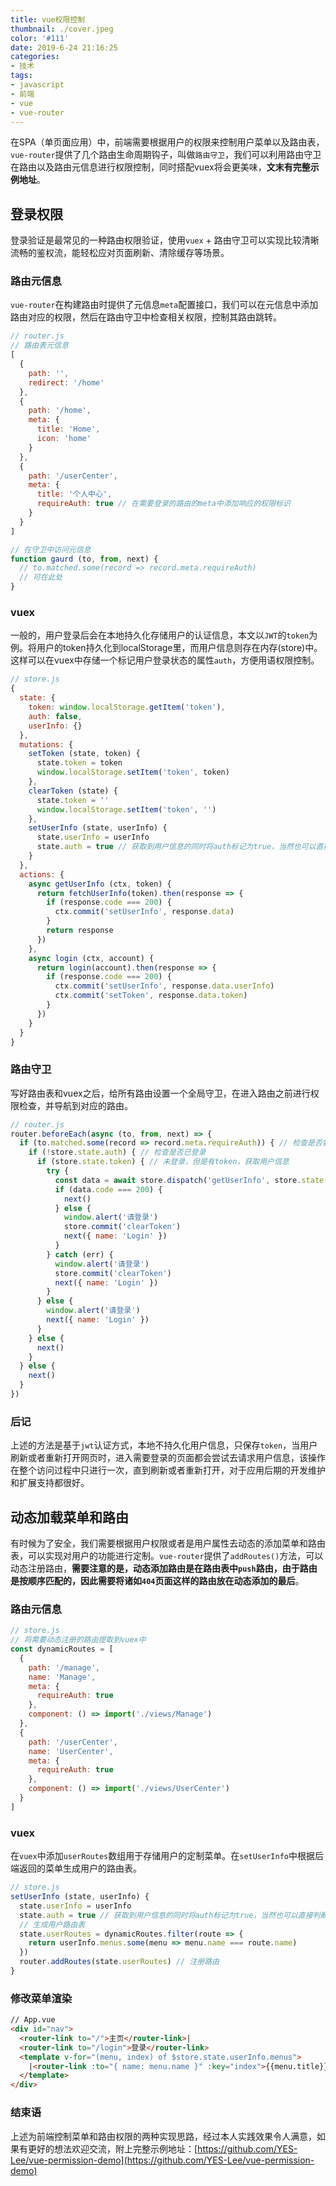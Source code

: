 ```yaml
---
title: vue权限控制
thumbnail: ./cover.jpeg
color: '#111'
date: 2019-6-24 21:16:25
categories:
- 技术
tags:
- javascript
- 前端
- vue
- vue-router
---
```


在SPA（单页面应用）中，前端需要根据用户的权限来控制用户菜单以及路由表，`vue-router`提供了几个路由生命周期钩子，叫做`路由守卫`，我们可以利用路由守卫在路由以及路由元信息进行权限控制，同时搭配vuex将会更美味，**文末有完整示例地址**。
<!-- more -->

## 登录权限

登录验证是最常见的一种路由权限验证，使用`vuex` + 路由守卫可以实现比较清晰流畅的鉴权流，能轻松应对页面刷新、清除缓存等场景。

### 路由元信息

`vue-router`在构建路由时提供了元信息`meta`配置接口，我们可以在元信息中添加路由对应的权限，然后在路由守卫中检查相关权限，控制其路由跳转。

```javascript
// router.js
// 路由表元信息
[
  {
    path: '',
    redirect: '/home'
  },
  {
    path: '/home',
    meta: {
      title: 'Home',
      icon: 'home'
    }
  },
  {
    path: '/userCenter',
    meta: {
      title: '个人中心',
      requireAuth: true // 在需要登录的路由的meta中添加响应的权限标识
    }
  }
]

// 在守卫中访问元信息
function gaurd (to, from, next) {
  // to.matched.some(record => record.meta.requireAuth)
  // 可在此处
}
```

### vuex

一般的，用户登录后会在本地持久化存储用户的认证信息，本文以`JWT`的`token`为例。将用户的token持久化到localStorage里，而用户信息则存在内存(store)中。这样可以在vuex中存储一个标记用户登录状态的属性`auth`，方便用语权限控制。

```javascript
// store.js
{
  state: {
    token: window.localStorage.getItem('token'),
    auth: false,
    userInfo: {}
  },
  mutations: {
    setToken (state, token) {
      state.token = token
      window.localStorage.setItem('token', token)
    },
    clearToken (state) {
      state.token = ''
      window.localStorage.setItem('token', '')
    },
    setUserInfo (state, userInfo) {
      state.userInfo = userInfo
      state.auth = true // 获取到用户信息的同时将auth标记为true，当然也可以直接判断userInfo
    }
  },
  actions: {
    async getUserInfo (ctx, token) {
      return fetchUserInfo(token).then(response => {
        if (response.code === 200) {
          ctx.commit('setUserInfo', response.data)
        }
        return response
      })
    },
    async login (ctx, account) {
      return login(account).then(response => {
        if (response.code === 200) {
          ctx.commit('setUserInfo', response.data.userInfo)
          ctx.commit('setToken', response.data.token)
        }
      })
    }
  }
}
```

### 路由守卫

写好路由表和vuex之后，给所有路由设置一个全局守卫，在进入路由之前进行权限检查，并导航到对应的路由。

```javascript
// router.js
router.beforeEach(async (to, from, next) => {
  if (to.matched.some(record => record.meta.requireAuth)) { // 检查是否需要登录权限
    if (!store.state.auth) { // 检查是否已登录
      if (store.state.token) { // 未登录，但是有token，获取用户信息
        try {
          const data = await store.dispatch('getUserInfo', store.state.token)
          if (data.code === 200) {
            next()
          } else {
            window.alert('请登录')
            store.commit('clearToken')
            next({ name: 'Login' })
          }
        } catch (err) {
          window.alert('请登录')
          store.commit('clearToken')
          next({ name: 'Login' })
        }
      } else {
        window.alert('请登录')
        next({ name: 'Login' })
      }
    } else {
      next()
    }
  } else {
    next()
  }
})
```

### 后记

上述的方法是基于`jwt`认证方式，本地不持久化用户信息，只保存`token`，当用户刷新或者重新打开网页时，进入需要登录的页面都会尝试去请求用户信息，该操作在整个访问过程中只进行一次，直到刷新或者重新打开，对于应用后期的开发维护和扩展支持都很好。

## 动态加载菜单和路由

有时候为了安全，我们需要根据用户权限或者是用户属性去动态的添加菜单和路由表，可以实现对用户的功能进行定制。`vue-router`提供了`addRoutes()`方法，可以动态注册路由，**需要注意的是，动态添加路由是在路由表中`push`路由，由于路由是按顺序匹配的，因此需要将诸如`404`页面这样的路由放在动态添加的最后**。

### 路由元信息

```javascript
// store.js
// 将需要动态注册的路由提取到vuex中
const dynamicRoutes = [
  {
    path: '/manage',
    name: 'Manage',
    meta: {
      requireAuth: true
    },
    component: () => import('./views/Manage')
  },
  {
    path: '/userCenter',
    name: 'UserCenter',
    meta: {
      requireAuth: true
    },
    component: () => import('./views/UserCenter')
  }
]
```

### vuex

在`vuex`中添加`userRoutes`数组用于存储用户的定制菜单。在`setUserInfo`中根据后端返回的菜单生成用户的路由表。

```javascript
// store.js
setUserInfo (state, userInfo) {
  state.userInfo = userInfo
  state.auth = true // 获取到用户信息的同时将auth标记为true，当然也可以直接判断userInfo
  // 生成用户路由表
  state.userRoutes = dynamicRoutes.filter(route => {
    return userInfo.menus.some(menu => menu.name === route.name)
  })
  router.addRoutes(state.userRoutes) // 注册路由
}
```

### 修改菜单渲染

```html
// App.vue
<div id="nav">
  <router-link to="/">主页</router-link>|
  <router-link to="/login">登录</router-link>
  <template v-for="(menu, index) of $store.state.userInfo.menus">
    |<router-link :to="{ name: menu.name }" :key="index">{{menu.title}}</router-link>
  </template>
</div>
```

### 结束语

上述为前端控制菜单和路由权限的两种实现思路，经过本人实践效果令人满意，如果有更好的想法欢迎交流，附上完整示例地址：[https://github.com/YES-Lee/vue-permission-demo](https://github.com/YES-Lee/vue-permission-demo)
